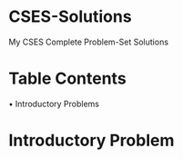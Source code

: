 # CSES-Solutions
My CSES Complete Problem-Set Solutions

# Table Contents

• Introductory Problems

# Introductory Problem
